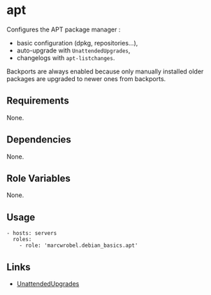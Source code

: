 # apt

Configures the APT package manager :
- basic configuration (dpkg, repositories...),
- auto-upgrade with `UnattendedUpgrades`,
- changelogs with `apt-listchanges`.

Backports are always enabled because only manually installed older packages are upgraded to newer ones from backports.

## Requirements

None.

## Dependencies

None.

## Role Variables

None.

## Usage

    - hosts: servers
      roles:
        - role: 'marcwrobel.debian_basics.apt'

## Links

- [UnattendedUpgrades](https://wiki.debian.org/UnattendedUpgrades)
